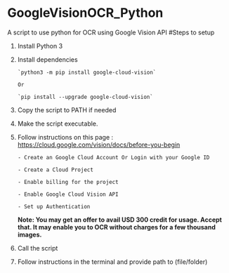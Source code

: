 # GoogleVisionOCR_Python
 A script to use python for OCR using Google Vision API
#Steps to setup
1.  Install Python 3
3.  Install dependencies

        `python3 -m pip install google-cloud-vision`
        
        Or
        
        `pip install --upgrade google-cloud-vision`
3.  Copy the script to PATH if needed
4.  Make the script executable.
5.  Follow instructions on this page : https://cloud.google.com/vision/docs/before-you-begin

        - Create an Google Cloud Account Or Login with your Google ID
        
        - Create a Cloud Project
        
        - Enable billing for the project
        
        - Enable Google Cloud Vision API
        
        - Set up Authentication
        
    **Note: You may get an offer to avail USD 300 credit for usage. Accept that. It may enable you to OCR without charges for a few thousand images.**
6.  Call the script
7.  Follow instructions in the terminal and provide path to (file/folder)
